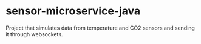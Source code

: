 # sensor-microservice-java

Project that simulates data from temperature and CO2 sensors and sending it through websockets.